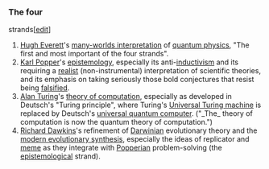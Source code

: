 ### The four
strands[[edit](/w/index.php?title=The\_Fabric\_of\_Reality&action=edit&section=2
"Edit section: The four strands")]

 1. [Hugh Everett](/wiki/Hugh\_Everett "Hugh Everett")'s [many-worlds interpretation](/wiki/Many-worlds\_interpretation "Many-worlds interpretation") of [quantum physics](/wiki/Quantum\_mechanics "Quantum mechanics"), "The first and most important of the four strands".
 2. [Karl Popper](/wiki/Karl\_Popper "Karl Popper")'s [epistemology](/wiki/Epistemology "Epistemology"), especially its anti-[inductivism](/wiki/Inductivism "Inductivism") and its requiring a [realist](/wiki/Scientific\_realism "Scientific realism") (non-instrumental) interpretation of scientific theories, and its emphasis on taking seriously those bold conjectures that resist being [falsified](/wiki/Falsifiability "Falsifiability").
 3. [Alan Turing](/wiki/Alan\_Turing "Alan Turing")'s [theory of computation](/wiki/Theory\_of\_computation "Theory of computation"), especially as developed in Deutsch's "Turing principle", where Turing's [Universal Turing machine](/wiki/Universal\_Turing\_machine "Universal Turing machine") is replaced by Deutsch's [universal quantum computer](/wiki/Quantum\_Turing\_machine "Quantum Turing machine"). ("\_The\_ theory of computation is now the quantum theory of computation.")
 4. [Richard Dawkins](/wiki/Richard\_Dawkins "Richard Dawkins")'s refinement of [Darwinian](/wiki/Darwinism "Darwinism") evolutionary theory and the [modern evolutionary synthesis](/wiki/Neo-Darwinism "Neo-Darwinism"), especially the ideas of replicator and [meme](/wiki/Meme "Meme") as they integrate with [Popperian](/wiki/Karl\_Popper "Karl Popper") problem-solving (the [epistemological](https://en.wiktionary.org/wiki/epistemological#Adjective "wiktionary:epistemological") strand).
